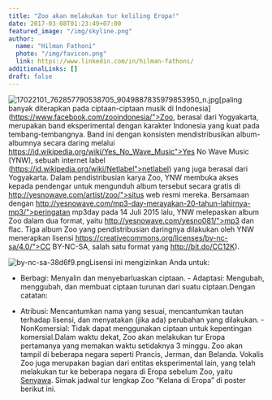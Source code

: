 ```yaml
---
title: "Zoo akan melakukan tur keliling Eropa!"
date: 2017-03-08T01:23:49+07:00
featured_image: "/img/skyline.png"
author:
  name: "Hilman Fathoni"
  photo: "/img/favicon.png"
  link: https://www.linkedin.com/in/hilman-fathoni/
additionalLinks: []
draft: false
---
```


<img src="../../uploads/17022101_762857790538705_9049887835979853950_n.jpg" alt="17022101_762857790538705_9049887835979853950_n.jpg" class="img-fluid w-sm-50 float-sm-end ms-sm-5 mt-3 mb-4">[paling banyak diterapkan pada ciptaan-ciptaan musik di Indonesia](https://www.facebook.com/zooindonesia/">Zoo, berasal dari Yogyakarta, merupakan band eksperimental dengan karakter Indonesia yang kuat pada tembang-tembangnya. Band ini dengan konsisten mendistribusikan album-albumnya secara daring melalui https://id.wikipedia.org/wiki/Yes_No_Wave_Music">Yes No Wave Music (YNW), sebuah internet label (https://id.wikipedia.org/wiki/Netlabel">netlabel) yang juga berasal dari Yogyakarta. Dalam pendistribusian karya Zoo, YNW membuka akses kepada pendengar untuk mengunduh album tersebut secara gratis di http://yesnowave.com/artist/zoo/">situs web resmi mereka. Bersamaan dengan http://yesnowave.com/mp3-day-merayakan-20-tahun-lahirnya-mp3/">peringatan mp3day pada 14 Juli 2015 lalu, YNW melepaskan album Zoo dalam dua format, yaitu http://yesnowave.com/yesno081/">mp3 dan flac. Tiga album Zoo yang pendistribusian daringnya dilakukan oleh YNW menerapkan lisensi https://creativecommons.org/licenses/by-nc-sa/4.0/">CC BY-NC-SA, salah satu format yang http://bit.do/CC12K).

<img src="../../uploads/by-nc-sa-38d6f9.png" alt="by-nc-sa-38d6f9.png" class="img-fluid w-25 borderless mt-3 mb-4">Lisensi ini mengizinkan Anda untuk:

  - Berbagi: Menyalin dan menyebarluaskan ciptaan.  - Adaptasi: Mengubah, menggubah, dan membuat ciptaan turunan dari suatu ciptaan.Dengan catatan:

  - Atribusi: Mencantumkan nama yang sesuai, mencantumkan tautan terhadap lisensi, dan menyatakan (jika ada) perubahan yang dilakukan.  - NonKomersial: Tidak dapat menggunakan ciptaan untuk kepentingan komersial.Dalam waktu dekat, Zoo akan melakukan tur Eropa pertamanya yang memakan waktu setidaknya 3 minggu. Zoo akan tampil di beberapa negara seperti Prancis, Jerman, dan Belanda. Vokalis Zoo juga merupakan bagian dari entitas eksperimental lain, yang telah melakukan tur ke beberapa negara di Eropa sebelum Zoo, yaitu [Senyawa](http://creativecommons.or.id/2016/05/koleksi-petites-planetes-senyawa-e2-80-a2-calling-the-new-gods-live-in-java-dengan-by-nc-sa-3-0/). Simak jadwal tur lengkap Zoo “Kelana di Eropa” di poster berikut ini.        


